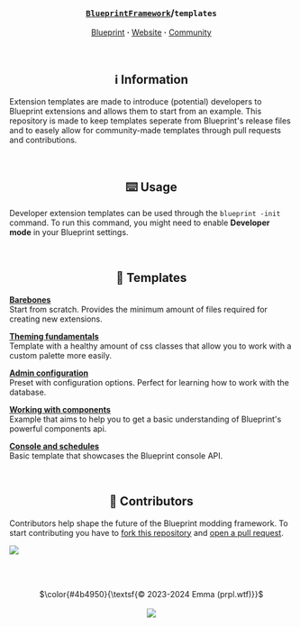 <!-- Header -->
<br/><h3 align="center"><a href="https://github.com/BlueprintFramework"><code>BlueprintFramework</code></a>/<code>templates</code></h3>
<p align="center">
  <a href="https://github.com/BlueprintFramework/main">Blueprint</a> <b>·</b>
  <a href="https://blueprint.zip">Website</a> <b>·</b>
  <a href="https://discord.gg/CUwHwv6xRe">Community</a>
</p>



<!-- Information -->
<br/><h2 align="center">ℹ️ Information</h2>

Extension templates are made to introduce (potential) developers to Blueprint extensions and allows them to start from an example. This repository is made to keep templates seperate from Blueprint's release files and to easely allow for community-made templates through pull requests and contributions.



<!-- Usage -->
<br/><h2 align="center">⌨️ Usage</h2>

Developer extension templates can be used through the `blueprint -init` command. To run this command, you might need to enable **Developer mode** in your Blueprint settings.



<!-- Templates -->
<br/><h2 align="center">📘 Templates</h2>

**[Barebones](https://github.com/BlueprintFramework/templates/tree/main/0)**\
Start from scratch. Provides the minimum amount of files required for creating new extensions.

**[Theming fundamentals](https://github.com/BlueprintFramework/templates/tree/main/1)**\
Template with a healthy amount of css classes that allow you to work with a custom palette more easily.

**[Admin configuration](https://github.com/BlueprintFramework/templates/tree/main/2)**\
Preset with configuration options. Perfect for learning how to work with the database.

**[Working with components](https://github.com/BlueprintFramework/templates/tree/main/3)**\
Example that aims to help you to get a basic understanding of Blueprint's powerful components api.

**[Console and schedules](https://github.com/BlueprintFramework/templates/tree/main/4)**\
Basic template that showcases the Blueprint console API.


<!-- Contributors -->
<br/><h2 align="center">👥 Contributors</h2>

Contributors help shape the future of the Blueprint modding framework. To start contributing you have to [fork this repository](https://github.com/blueprintFramework/templates/fork) and [open a pull request](https://github.com/BlueprintFramework/templates/compare).

<a href="https://github.com/BlueprintFramework/templates/graphs/contributors">
  <img src="https://contrib.rocks/image?repo=BlueprintFramework/templates" />
</a>



<br/><br/>
<p align="center">
  $\color{#4b4950}{\textsf{© 2023-2024 Emma (prpl.wtf)}}$
  <br/><br/><img src="https://github.com/user-attachments/assets/e6ff62c3-6d99-4e43-850d-62150706e5dd"/>
</p>
